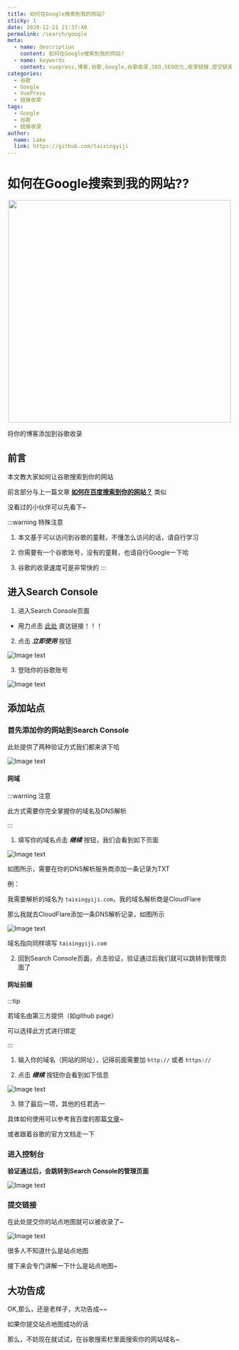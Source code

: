 ```yaml
---
title: 如何在Google搜索到我的网站?
sticky: 1
date: 2020-12-21 21:37:49
permalink: /search/google
meta:
  - name: description
    content: 如何在Google搜索到我的网站?
  - name: keywords
    content: vuepress,博客,谷歌,Google,谷歌收录,SEO,SEO优化,收录链接,提交链接,提交链接给谷歌,提交链接给Google,提交谷歌链接,谷歌搜索个人博客,谷歌搜到我的博客,谷歌搜索你的博客,网站添加SEO,谷歌搜索到我的网站,谷歌搜索到你的网站
categories:
  - 谷歌
  - Google  
  - VuePress
  - 链接收录
tags:
  - Google  
  - 谷歌
  - 链接收录 
author:
  name: Lake
  link: https://github.com/taixingyiji
---
```

# 如何在Google搜索到我的网站??

<p align="center">
  <img src="https://cdn.jsdelivr.net/gh/taixingyiji/image_store@main/blog/vuepress/google/google.png" width="500">
</p>

将你的博客添加到谷歌收录

<!-- more -->

## 前言

本文教大家如何让谷歌搜索到你的网站

前言部分与上一篇文章 [**如何在百度搜索到你的网站？**](https://taixingyiji.com/search/baidu/) 类似

没看过的小伙伴可以先看下~

:::warning 特殊注意

1. 本文基于可以访问到谷歌的童鞋，不懂怎么访问的话，请自行学习

2. 你需要有一个谷歌账号，没有的童鞋，也请自行Google一下哈

3. 谷歌的收录速度可是非常快的
:::

## 进入Search Console

1. 进入Search Console页面

* 用力点击 [此处](https://search.google.com/search-console/about) 直达链接！！！

2. 点击 ***立即使用*** 按钮

![Image text](https://cdn.jsdelivr.net/gh/taixingyiji/image_store@main/blog/vuepress/google/1.png)

3. 登陆你的谷歌账号

![Image text](https://cdn.jsdelivr.net/gh/taixingyiji/image_store@main/blog/vuepress/google/2.png)

## 添加站点

### 首先添加你的网站到Search Console

此处提供了两种验证方式我们都来讲下哈

![Image text](https://cdn.jsdelivr.net/gh/taixingyiji/image_store@main/blog/vuepress/google/3.png)

#### 网域

:::warning 注意

此方式需要你完全掌握你的域名及DNS解析

:::

1. 填写你的域名点击 ***继续*** 按钮，我们会看到如下页面

![Image text](https://cdn.jsdelivr.net/gh/taixingyiji/image_store@main/blog/vuepress/google/4.png)

如图所示，需要在你的DNS解析服务商添加一条记录为TXT

例：

我需要解析的域名为 `taixingyiji.com`，我的域名解析商是CloudFlare

那么我就去CloudFlare添加一条DNS解析记录，如图所示

![Image text](https://cdn.jsdelivr.net/gh/taixingyiji/image_store@main/blog/vuepress/google/5.png)

域名指向同样填写 `taixingyiji.com`

2. 回到Search Console页面，点击验证，验证通过后我们就可以跳转到管理页面了

#### 网址前缀

:::tip

若域名由第三方提供（如github page）

可以选择此方式进行绑定

:::

1. 输入你的域名（网站的网址），记得前面需要加 `http://` 或者 `https://`

2. 点击 ***继续*** 按钮你会看到如下信息

![Image text](https://cdn.jsdelivr.net/gh/taixingyiji/image_store@main/blog/vuepress/google/6.png)

3. 除了最后一项，其他的任君选一

具体如何使用可以参考我百度的那篇[文章](https://taixingyiji.com/search/baidu/#%E9%AA%8C%E8%AF%81%E4%BD%A0%E7%9A%84%E7%BD%91%E7%AB%99)~

或者跟着谷歌的官方文档走一下

### 进入控制台

**验证通过后，会跳转到Search Console的管理页面**

![Image text](https://cdn.jsdelivr.net/gh/taixingyiji/image_store@main/blog/vuepress/google/7.png)

### 提交链接

在此处提交你的站点地图就可以被收录了~

![Image text](https://cdn.jsdelivr.net/gh/taixingyiji/image_store@main/blog/vuepress/google/8.png)

很多人不知道什么是站点地图

接下来会专门讲解一下什么是站点地图~

## 大功告成

OK,那么，还是老样子，大功告成~~

如果你提交站点地图成功的话

那么，不妨现在就试试，在谷歌搜索栏里面搜索你的网站域名~


